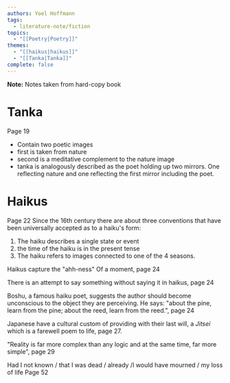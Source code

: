 ```yaml
---
authors: Yoel Hoffmann
tags:
  - literature-note/fiction
topics:
  - "[[Poetry|Poetry]]"
themes:
  - "[[haikus|haikus]]"
  - "[[Tanka|Tanka]]"
complete: false
---
```

**Note:** Notes taken from hard-copy book

# Tanka
Page 19
- Contain two poetic images
- first is taken from nature
- second is a meditative complement to the nature image
- tanka is analogously described as the poet holding up two mirrors. One reflecting nature and one reflecting the first mirror including the poet.

# Haikus 
Page 22
Since the 16th century there are about three conventions that have been universally accepted as to a haiku's form:
1. The haiku describes a single state or event
2. the time of the haiku is in the present tense
3. The haiku refers to images connected to one of the 4 seasons.

Haikus capture the "ahh-ness" Of a moment, page 24

There is an attempt to say something without saying it in haikus, page 24

Boshu, a famous haiku poet, suggests the author should become unconscious to the object they are perceiving. He says: "about the pine, learn from the pine; about the reed, learn from the reed.", page 24

Japanese have a cultural custom of providing with their last will, a *Jitsei* which is a farewell poem to life, page 27.

"Reality is far more complex than any logic and at the same time, far more simple", page 29

Had I not known / that I was dead / already /I would have mourned / my loss of life 
Page 52